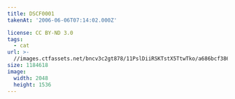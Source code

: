 ```yaml
---
title: DSCF0001
takenAt: '2006-06-06T07:14:02.000Z'

license: CC BY-ND 3.0
tags:
  - cat
url: >-
  //images.ctfassets.net/bncv3c2gt878/11PslDiiRSKTstX5TtwTko/a686bcf386d129d7fb00559774fdc5df/dscf0001_4559762207_o
size: 1184618
image:
  width: 2048
  height: 1536
---
```

